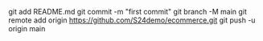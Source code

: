 git add README.md
git commit -m "first commit"
git branch -M main
git remote add origin https://github.com/S24demo/ecommerce.git
git push -u origin main
